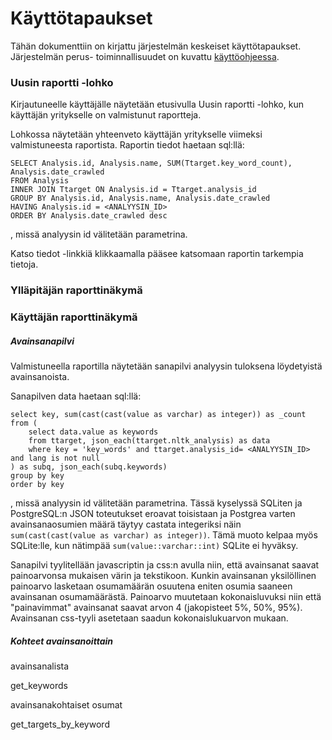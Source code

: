 # Käyttötapaukset

Tähän dokumenttiin on kirjattu järjestelmän keskeiset käyttötapaukset. Järjestelmän perus-
toiminnallisuudet on kuvattu [käyttöohjeessa](./documentation/kayttoohje.md).

### Uusin raportti -lohko

Kirjautuneelle käyttäjälle näytetään etusivulla Uusin raportti -lohko, kun käyttäjän
yritykselle on valmistunut raportteja. 

Lohkossa näytetään yhteenveto käyttäjän yritykselle viimeksi valmistuneesta raportista. 
Raportin tiedot haetaan sql:llä:
```
SELECT Analysis.id, Analysis.name, SUM(Ttarget.key_word_count), Analysis.date_crawled
FROM Analysis
INNER JOIN Ttarget ON Analysis.id = Ttarget.analysis_id
GROUP BY Analysis.id, Analysis.name, Analysis.date_crawled 
HAVING Analysis.id = <ANALYYSIN_ID>
ORDER BY Analysis.date_crawled desc
```
, missä analyysin id välitetään parametrina.

Katso tiedot -linkkiä klikkaamalla pääsee katsomaan raportin tarkempia tietoja.

### Ylläpitäjän raporttinäkymä

### Käyttäjän raporttinäkymä

##### Avainsanapilvi

Valmistuneella raportilla näytetään sanapilvi analyysin tuloksena löydetyistä 
avainsanoista. 

Sanapilven data haetaan sql:llä:

```
select key, sum(cast(cast(value as varchar) as integer)) as _count
from (
    select data.value as keywords
    from ttarget, json_each(ttarget.nltk_analysis) as data
    where key = 'key_words' and ttarget.analysis_id= <ANALYYSIN_ID>  and lang is not null
) as subq, json_each(subq.keywords)
group by key
order by key
```
, missä analyysin id välitetään parametrina. Tässä kyselyssä SQLiten ja PostgreSQL:n 
JSON toteutukset eroavat toisistaan ja Postgrea varten avainsanaosumien määrä täytyy
castata integeriksi näin ```sum(cast(cast(value as varchar) as integer))```. Tämä muoto 
kelpaa myös SQLite:lle, kun nätimpää ```sum(value::varchar::int)``` SQLite ei hyväksy.

Sanapilvi tyylitellään javascriptin ja css:n avulla niin, että avainsanat saavat 
painoarvonsa mukaisen värin ja tekstikoon. Kunkin avainsanan yksilöllinen painoarvo 
lasketaan osumamäärän osuutena eniten osumia saaneen avainsanan osumamäärästä. 
Painoarvo muutetaan kokonaisluvuksi niin että "painavimmat" avainsanat saavat arvon 4 
(jakopisteet 5%, 50%, 95%). Avainsanan css-tyyli asetetaan saadun kokonaislukuarvon
mukaan.


##### Kohteet avainsanoittain

avainsanalista

get_keywords

avainsanakohtaiset osumat

get_targets_by_keyword
